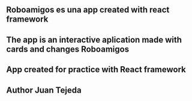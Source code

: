 ## Roboamigos es una app created with react framework  
## The app is an interactive aplication  made with cards and changes  Roboamigos
## App created for practice with React framework
## Author Juan Tejeda
